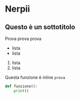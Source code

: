 # Nerpii 
## Questo è un sottotitolo

Prova prova prova

* lista
* lista

1. lista
2. lista

Questa funzione è inline `prova`

```python
def funzione():
    print()
```